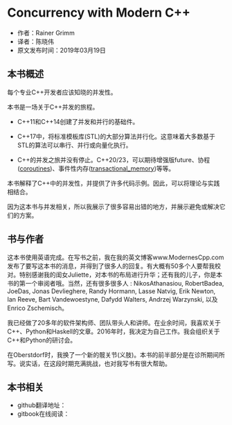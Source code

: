 # Concurrency with Modern C++

* 作者：Rainer Grimm
* 译者：陈晓伟
* 原文发布时间：2019年03月19日

## 本书概述

每个专业C++开发者应该知晓的并发性。

本书是一场关于C++并发的旅程。

* C++11和C++14创建了并发和并行的基础件。

* C++17中，将标准模板库(STL)的大部分算法并行化。这意味着大多数基于STL的算法可以串行、并行或向量化执行。

* C++的并发之旅并没有停止。C++20/23，可以期待增强版future、协程([coroutines](https://en.cppreference.com/w/cpp/language/coroutines))、事件性内存([transactional_memory](https://en.cppreference.com/w/cpp/language/transactional_memory))等等。

本书解释了C++中的并发性，并提供了许多代码示例。因此，可以将理论与实践相结合。

因为这本书与并发相关，所以我展示了很多容易出错的地方，并展示避免或解决它们的方案。

## 书与作者

这本书使用英语完成。在写书之前，我在我的英文博客www.ModernesCpp.com发布了要写这本书的消息，并得到了很多人的回复。有大概有50多个人要帮我校对。特别感谢我的闺女Juliette，对本书的布局进行升华；还有我的儿子，你是本书的第一个审阅者哦。当然，还有很多很多人 : NikosAthanasiou, RobertBadea, JoeDas, Jonas Devlieghere, Randy Hormann, Lasse Natvig, Erik Newton, Ian Reeve, Bart Vandewoestyne, Dafydd Walters, Andrzej Warzynski, 以及Enrico Zschemisch。

我已经做了20多年的软件架构师、团队带头人和讲师。在业余时间，我喜欢关于C++、Python和Haskell的文章。2016年时，我决定为自己工作。我会组织关于C++和Python的研讨会。

在Oberstdorf时，我换了一个新的髋关节(义肢)。本书的前半部分是在诊所期间所写。说实话，在这段时期充满挑战，也对我写书有很大帮助。

## 本书相关

* github翻译地址：
* gitbook在线阅读：